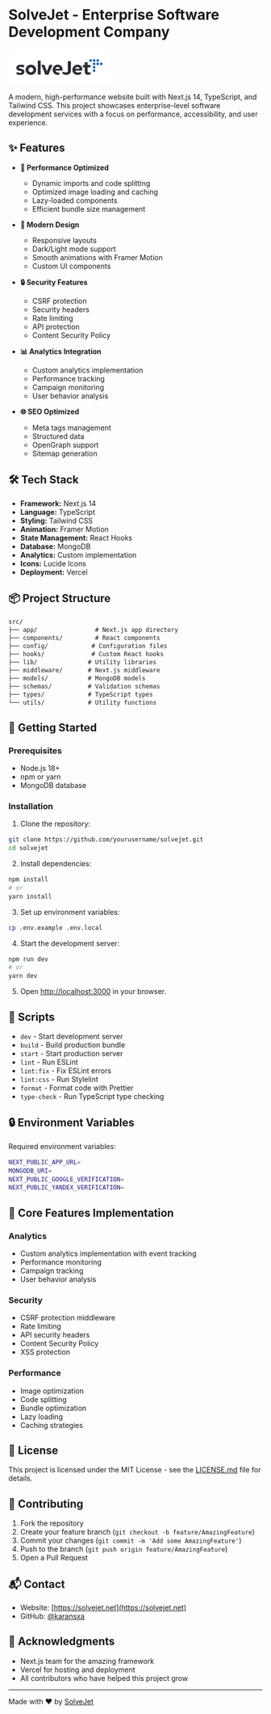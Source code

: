 # SolveJet - Enterprise Software Development Company

![SolveJet Logo](public/solvejet.png)

A modern, high-performance website built with Next.js 14, TypeScript, and Tailwind CSS. This project showcases enterprise-level software development services with a focus on performance, accessibility, and user experience.

## ✨ Features

- **🚀 Performance Optimized**

  - Dynamic imports and code splitting
  - Optimized image loading and caching
  - Lazy-loaded components
  - Efficient bundle size management

- **🎨 Modern Design**

  - Responsive layouts
  - Dark/Light mode support
  - Smooth animations with Framer Motion
  - Custom UI components

- **🔒 Security Features**

  - CSRF protection
  - Security headers
  - Rate limiting
  - API protection
  - Content Security Policy

- **📊 Analytics Integration**

  - Custom analytics implementation
  - Performance tracking
  - Campaign monitoring
  - User behavior analysis

- **🌐 SEO Optimized**
  - Meta tags management
  - Structured data
  - OpenGraph support
  - Sitemap generation

## 🛠 Tech Stack

- **Framework:** Next.js 14
- **Language:** TypeScript
- **Styling:** Tailwind CSS
- **Animation:** Framer Motion
- **State Management:** React Hooks
- **Database:** MongoDB
- **Analytics:** Custom implementation
- **Icons:** Lucide Icons
- **Deployment:** Vercel

## 📦 Project Structure

```
src/
├── app/                # Next.js app directory
├── components/         # React components
├── config/            # Configuration files
├── hooks/             # Custom React hooks
├── lib/              # Utility libraries
├── middleware/       # Next.js middleware
├── models/           # MongoDB models
├── schemas/          # Validation schemas
├── types/            # TypeScript types
└── utils/            # Utility functions
```

## 🚀 Getting Started

### Prerequisites

- Node.js 18+
- npm or yarn
- MongoDB database

### Installation

1. Clone the repository:

```bash
git clone https://github.com/yourusername/solvejet.git
cd solvejet
```

2. Install dependencies:

```bash
npm install
# or
yarn install
```

3. Set up environment variables:

```bash
cp .env.example .env.local
```

4. Start the development server:

```bash
npm run dev
# or
yarn dev
```

5. Open [http://localhost:3000](http://localhost:3000) in your browser.

## 🔧 Scripts

- `dev` - Start development server
- `build` - Build production bundle
- `start` - Start production server
- `lint` - Run ESLint
- `lint:fix` - Fix ESLint errors
- `lint:css` - Run Stylelint
- `format` - Format code with Prettier
- `type-check` - Run TypeScript type checking

## 🔒 Environment Variables

Required environment variables:

```bash
NEXT_PUBLIC_APP_URL=
MONGODB_URI=
NEXT_PUBLIC_GOOGLE_VERIFICATION=
NEXT_PUBLIC_YANDEX_VERIFICATION=
```

## 🎯 Core Features Implementation

### Analytics

- Custom analytics implementation with event tracking
- Performance monitoring
- Campaign tracking
- User behavior analysis

### Security

- CSRF protection middleware
- Rate limiting
- API security headers
- Content Security Policy
- XSS protection

### Performance

- Image optimization
- Code splitting
- Bundle optimization
- Lazy loading
- Caching strategies

## 📝 License

This project is licensed under the MIT License - see the [LICENSE.md](LICENSE.md) file for details.

## 👥 Contributing

1. Fork the repository
2. Create your feature branch (`git checkout -b feature/AmazingFeature`)
3. Commit your changes (`git commit -m 'Add some AmazingFeature'`)
4. Push to the branch (`git push origin feature/AmazingFeature`)
5. Open a Pull Request

## 📬 Contact

- Website: [https://solvejet.net](https://solvejet.net)
- GitHub: [@karansxa](https://github.com/karansxa)

## 🙏 Acknowledgments

- Next.js team for the amazing framework
- Vercel for hosting and deployment
- All contributors who have helped this project grow

---

Made with ❤️ by [SolveJet](https://solvejet.net)
